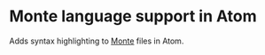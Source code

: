 # Monte language support in Atom

Adds syntax highlighting to [Monte](https://monte.readthedocs.org) files in Atom.
